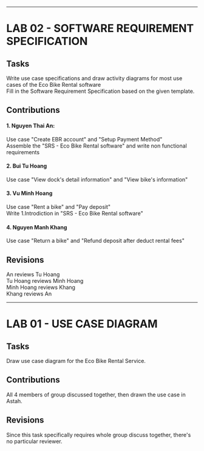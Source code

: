 
---

# LAB 02 - SOFTWARE REQUIREMENT SPECIFICATION
## Tasks
Write use case specifications and draw activity diagrams for most use cases of the Eco Bike Rental software\
Fill in the Software Requirement Specification based on the given template.

## Contributions
#### 1. Nguyen Thai An:
Use case "Create EBR account" and "Setup Payment Method"\
Assemble the "SRS - Eco Bike Rental software" and write non functional requirements

#### 2. Bui Tu Hoang
Use case "View dock's detail information" and "View bike's information"

#### 3. Vu Minh Hoang
Use case "Rent a bike" and "Pay deposit"\
Write 1.Introdiction in "SRS - Eco Bike Rental software"

#### 4. Nguyen Manh Khang
Use case "Return a bike" and "Refund deposit after deduct rental fees"

## Revisions
An reviews Tu Hoang\
Tu Hoang reviews Minh Hoang\
Minh Hoang reviews Khang\
Khang reviews An

---

# LAB 01 - USE CASE DIAGRAM
## Tasks
Draw use case diagram for the Eco Bike Rental Service.

## Contributions
All 4 members of group discussed together, then drawn the use case in Astah.

## Revisions
Since this task specifically requires whole group discuss together, there's no particular reviewer.
